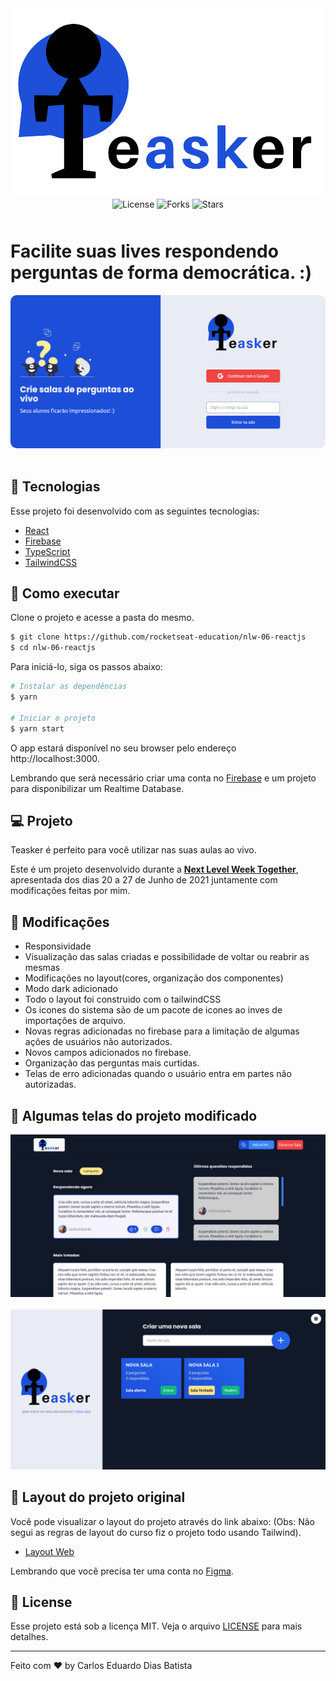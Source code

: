 <div align="center">
<img src="./project_images/logo.cec26660.svg">
</div>
<div align="center">
  <img  src="https://img.shields.io/static/v1?label=license&message=MIT&color=5965E0&labelColor=blue" alt="License">
  
  <img src="https://img.shields.io/github/forks/carloseduardodb/letmeask?label=forks&message=MIT&color=5965E0&labelColor=blue" alt="Forks">

  <img src="https://img.shields.io/github/stars/carloseduardodb/letmeask?label=stars&message=MIT&color=5965E0&labelColor=blue" alt="Stars">
</div>

<main style="margin-top: 50px;">
  <h1>
    Facilite suas lives respondendo perguntas de forma democrática. :)
  </h1>
  <img style="border-radius: 10px;" src="./project_images/HomePage.png" alt="">
</main>

<br>

## 🧪 Tecnologias

Esse projeto foi desenvolvido com as seguintes tecnologias:

- [React](https://reactjs.org)
- [Firebase](https://firebase.google.com/)
- [TypeScript](https://www.typescriptlang.org/)
- [TailwindCSS](https://tailwindcss.com/)

## 🚀 Como executar

Clone o projeto e acesse a pasta do mesmo.

```bash
$ git clone https://github.com/rocketseat-education/nlw-06-reactjs
$ cd nlw-06-reactjs
```

Para iniciá-lo, siga os passos abaixo:

```bash
# Instalar as dependências
$ yarn

# Iniciar o projeto
$ yarn start
```

O app estará disponível no seu browser pelo endereço http://localhost:3000.

Lembrando que será necessário criar uma conta no [Firebase](https://firebase.google.com/) e um projeto para disponibilizar um Realtime Database.

## 💻 Projeto

Teasker é perfeito para você utilizar nas suas aulas ao vivo.

Este é um projeto desenvolvido durante a **[Next Level Week Together](https://nextlevelweek.com/)**, apresentada dos dias 20 a 27 de Junho de 2021 juntamente com modificações feitas por mim.

## 🔖 Modificações

- Responsividade
- Visualização das salas criadas e possibilidade de voltar ou reabrir as mesmas
- Modificações no layout(cores, organização dos componentes)
- Modo dark adicionado
- Todo o layout foi construido com o tailwindCSS
- Os icones do sistema são de um pacote de icones ao inves de importações de arquivo.
- Novas regras adicionadas no firebase para a limitação de algumas ações de usuários não autorizados.
- Novos campos adicionados no firebase.
- Organização das perguntas mais curtidas.
- Telas de erro adicionadas quando o usuário entra em partes não autorizadas.

## 🔖 Algumas telas do projeto modificado

<img src="./project_images/Captura de tela de 2021-07-03 19-42-45.png" />

<br/>
<br/>

<img src="./project_images/Captura de tela de 2021-07-03 19-43-51.png" />

## 🔖 Layout do projeto original

Você pode visualizar o layout do projeto através do link abaixo: (Obs: Não segui as regras de layout do curso fiz o projeto todo usando Tailwind).

- [Layout Web](https://www.figma.com/file/u0BQK8rCf2KgzcukdRRCWh/Letmeask/duplicate)

Lembrando que você precisa ter uma conta no [Figma](http://figma.com/).

## 📝 License

Esse projeto está sob a licença MIT. Veja o arquivo [LICENSE](LICENSE.md) para mais detalhes.

---

Feito com ❤️ by Carlos Eduardo Dias Batista
